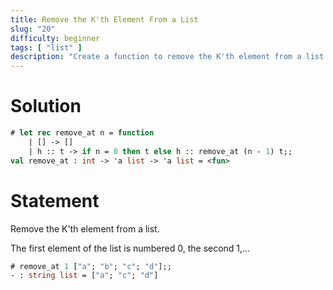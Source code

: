 ```yaml
---
title: Remove the K'th Element From a List
slug: "20"
difficulty: beginner
tags: [ "list" ]
description: "Create a function to remove the K'th element from a list (0-based index)."
---
```


# Solution

```ocaml
# let rec remove_at n = function
    | [] -> []
    | h :: t -> if n = 0 then t else h :: remove_at (n - 1) t;;
val remove_at : int -> 'a list -> 'a list = <fun>
```

# Statement

Remove the K'th element from a list.

The first element of the list is numbered 0, the second 1,...

```ocaml
# remove_at 1 ["a"; "b"; "c"; "d"];;
- : string list = ["a"; "c"; "d"]
```

